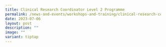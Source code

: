 ```yaml
---
title: Clinical Research Coordinator Level 2 Programme
permalink: /news-and-events/workshops-and-training/clinical-research-coordinator-level-2-programme/
date: 2023-07-06
layout: post
description: ""
image: ""
variant: tiptap
---
```


